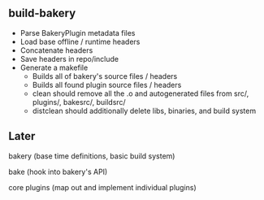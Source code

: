 
## build-bakery

* Parse BakeryPlugin metadata files
* Load base offline / runtime headers
* Concatenate headers
* Save headers in repo/include
* Generate a makefile
    * Builds all of bakery's source files / headers
    * Builds all found plugin source files / headers
    * clean should remove all the .o and autogenerated files from src/,
      plugins/, bakesrc/, buildsrc/
    * distclean should additionally delete libs, binaries, and build system

## Later

bakery (base time definitions, basic build system)

bake (hook into bakery's API)

core plugins (map out and implement individual plugins)

